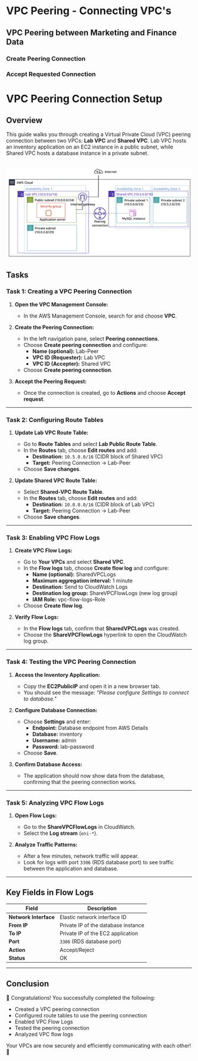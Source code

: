 # VPC Peering - Connecting VPC's
## VPC Peering between Marketing and Finance Data

### Create Peering Connection

### Accept Requested Connection

# VPC Peering Connection Setup

## Overview
This guide walks you through creating a Virtual Private Cloud (VPC) peering connection between two VPCs: **Lab VPC** and **Shared VPC**. Lab VPC hosts an inventory application on an EC2 instance in a public subnet, while Shared VPC hosts a database instance in a private subnet.


![Alt text](images/module-8-guided-lab-final-architecture-vpc-peering.png)
---

## Tasks

### Task 1: Creating a VPC Peering Connection
1. **Open the VPC Management Console:**
   - In the AWS Management Console, search for and choose **VPC**.

2. **Create the Peering Connection:**
   - In the left navigation pane, select **Peering connections**.
   - Choose **Create peering connection** and configure:
     - **Name (optional):** Lab-Peer
     - **VPC ID (Requester):** Lab VPC
     - **VPC ID (Accepter):** Shared VPC
   - Choose **Create peering connection**.

3. **Accept the Peering Request:**
   - Once the connection is created, go to **Actions** and choose **Accept request**.

---

### Task 2: Configuring Route Tables
1. **Update Lab VPC Route Table:**
   - Go to **Route Tables** and select **Lab Public Route Table**.
   - In the **Routes** tab, choose **Edit routes** and add:
     - **Destination:** `10.5.0.0/16` (CIDR block of Shared VPC)
     - **Target:** Peering Connection → Lab-Peer
   - Choose **Save changes**.

2. **Update Shared VPC Route Table:**
   - Select **Shared-VPC Route Table**.
   - In the **Routes** tab, choose **Edit routes** and add:
     - **Destination:** `10.0.0.0/16` (CIDR block of Lab VPC)
     - **Target:** Peering Connection → Lab-Peer
   - Choose **Save changes**.

---

### Task 3: Enabling VPC Flow Logs
1. **Create VPC Flow Logs:**
   - Go to **Your VPCs** and select **Shared VPC**.
   - In the **Flow logs** tab, choose **Create flow log** and configure:
     - **Name (optional):** SharedVPCLogs
     - **Maximum aggregation interval:** 1 minute
     - **Destination:** Send to CloudWatch Logs
     - **Destination log group:** ShareVPCFlowLogs (new log group)
     - **IAM Role:** vpc-flow-logs-Role
   - Choose **Create flow log**.

2. **Verify Flow Logs:**
   - In the **Flow logs** tab, confirm that **SharedVPCLogs** was created.
   - Choose the **ShareVPCFlowLogs** hyperlink to open the CloudWatch log group.

---

### Task 4: Testing the VPC Peering Connection
1. **Access the Inventory Application:**
   - Copy the **EC2PublicIP** and open it in a new browser tab.
   - You should see the message: _"Please configure Settings to connect to database."_

2. **Configure Database Connection:**
   - Choose **Settings** and enter:
     - **Endpoint:** Database endpoint from AWS Details
     - **Database:** inventory
     - **Username:** admin
     - **Password:** lab-password
   - Choose **Save**.

3. **Confirm Database Access:**
   - The application should now show data from the database, confirming that the peering connection works.

---

### Task 5: Analyzing VPC Flow Logs
1. **Open Flow Logs:**
   - Go to the **ShareVPCFlowLogs** in CloudWatch.
   - Select the **Log stream** (`eni-*`).

2. **Analyze Traffic Patterns:**
   - After a few minutes, network traffic will appear.
   - Look for logs with port `3306` (RDS database port) to see traffic between the application and database.

---

## Key Fields in Flow Logs
| Field             | Description                            |
|-------------------|---------------------------------------|
| **Network Interface** | Elastic network interface ID         |
| **From IP**       | Private IP of the database instance    |
| **To IP**         | Private IP of the EC2 application      |
| **Port**          | `3306` (RDS database port)             |
| **Action**        | Accept/Reject                          |
| **Status**        | OK                                     |

---

## Conclusion
🎉 Congratulations! You successfully completed the following:
- Created a VPC peering connection
- Configured route tables to use the peering connection
- Enabled VPC Flow Logs
- Tested the peering connection
- Analyzed VPC flow logs

Your VPCs are now securely and efficiently communicating with each other! 🚀


